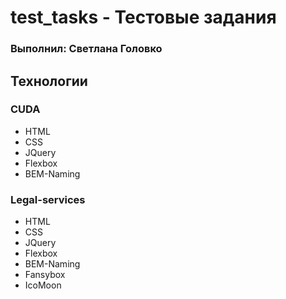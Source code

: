 # test_tasks - Тестовые задания

### Выполнил: Светлана Головко

## Технологии

### CUDA

- HTML
- CSS
- JQuery
- Flexbox
- BEM-Naming

### Legal-services

- HTML
- CSS
- JQuery
- Flexbox
- BEM-Naming
- Fansybox
- IcoMoon
